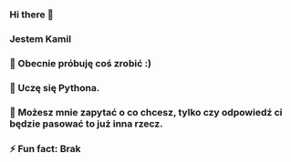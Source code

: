 ### Hi there 👋



### Jestem Kamil

### 🔭 Obecnie próbuję coś zrobić :)
### 🌱 Uczę się Pythona.
### 💬 Możesz mnie zapytać o co chcesz, tylko czy odpowiedź ci będzie pasować to już inna rzecz.
### ⚡ Fun fact: Brak